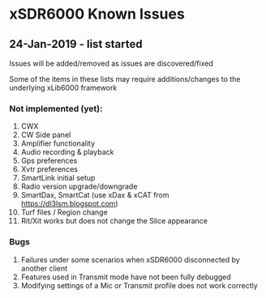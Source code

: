 # xSDR6000 Known Issues

## 24-Jan-2019 - list started

Issues will be added/removed as issues are discovered/fixed

Some of the items in these lists may require additions/changes to the underlying xLib6000 framework

### Not implemented (yet):

1. CWX
2. CW Side panel
3. Amplifier functionality
4. Audio recording & playback
5. Gps preferences
6. Xvtr preferences
7. SmartLink initial setup
8. Radio version upgrade/downgrade
9. SmartDax, SmartCat (use xDax & xCAT from https://dl3lsm.blogspot.com)
10. Turf files / Region change
11. Rit/Xit works but does not change the Slice appearance


### Bugs

1. Failures under some scenarios when xSDR6000 disconnected by another client
2. Features used in Transmit mode have not been fully debugged
3. Modifying settings of a Mic or Transmit profile does not work correctly


